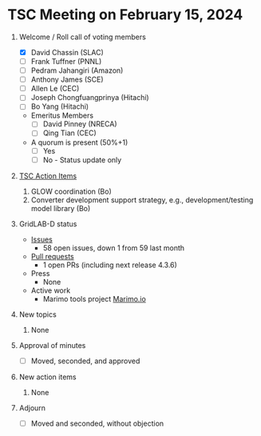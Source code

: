 # TSC Meeting on February 15, 2024

1. Welcome / Roll call of voting members
   - [x] David Chassin (SLAC)
   - [ ] Frank Tuffner (PNNL)
   - [ ] Pedram Jahangiri (Amazon)
   - [ ] Anthony James (SCE)
   - [ ] Allen Le (CEC)
   - [ ] Joseph Chongfuangprinya (Hitachi)
   - [ ] Bo Yang (Hitachi)
   
   * Emeritus Members
     - [ ] David Pinney (NRECA)
     - [ ] Qing Tian (CEC)
    
   * A quorum is present (50%+1)
     - [ ] Yes
     - [ ] No - Status update only
    
2. [TSC Action Items](https://github.com/orgs/arras-energy/projects/1)
   1. GLOW coordination (Bo)
   2. Converter development support strategy, e.g., development/testing model library (Bo)

3. GridLAB-D status
   * [Issues](https://github.com/arras-energy/gridlabd/issues)
     - 58 open issues, down 1 from 59 last month
   * [Pull requests](https://github.com/arras-energy/gridlabd/pulls)
      - 1 open PRs (including next release 4.3.6)
   * Press
      - None
   * Active work
      - Marimo tools project [Marimo.io](https://marimo.io/)

4. New topics
   1. None

6. Approval of minutes
   - [ ] Moved, seconded, and approved

7. New action items 
   1.  None

8. Adjourn
   - [ ] Moved and seconded, without objection
